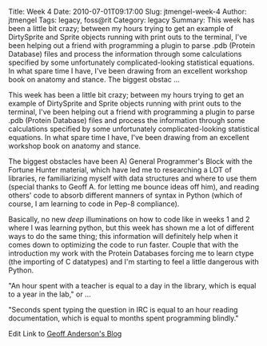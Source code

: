 Title: Week 4
Date: 2010-07-01T09:17:00
Slug: jtmengel-week-4
Author: jtmengel
Tags: legacy, foss@rit
Category: legacy
Summary: This week has been a little bit crazy; between my hours trying to get an example of DirtySprite and Sprite objects running with print outs to the terminal, I've been helping out a friend with programming a plugin to parse .pdb (Protein Database) files and process the information through some calculations specified by some unfortunately complicated-looking statistical equations. In what spare time I have, I've been drawing from an excellent workshop book on anatomy and stance.  The biggest obstac ... 

This week has been a little bit crazy; between my hours trying to get an
example of DirtySprite and Sprite objects running with print outs to the
terminal, I've been helping out a friend with programming a plugin to parse
.pdb (Protein Database) files and process the information through some
calculations specified by some unfortunately complicated-looking statistical
equations. In what spare time I have, I've been drawing from an excellent
workshop book on anatomy and stance.

The biggest obstacles have been A) General Programmer's Block with the Fortune
Hunter material, which have led me to researching a LOT of libraries, re
familiarizing myself with data structures and where to use them (special
thanks to Geoff A. for letting me bounce ideas off him), and reading others'
code to absorb different manners of syntax in Python (which of course, I am
learning to code in Pep-8 compliance).

Basically, no new *deep* illuminations on how to code like in weeks 1 and 2
where I was learning python, but this week has shown me a lot of different
ways to do the same thing; this information will definitely help when it comes
down to optimizing the code to run faster. Couple that with the introduction
my work with the Protein Databases forcing me to learn ctype (the importing of
C datatypes) and I'm starting to feel a little dangerous with Python.

"An hour spent with a teacher is equal to a day in the library, which is equal
to a year in the lab," or ...

"Seconds spent typing the question in IRC is equal to an hour reading
documentation, which is equal to months spent programming blindly."

Edit Link to [Geoff Anderson's Blog](http://www.geoffreyanderson.net/blog/)

